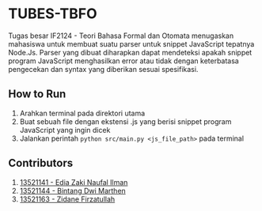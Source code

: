 # TUBES-TBFO
Tugas besar IF2124 - Teori Bahasa Formal dan Otomata menugaskan mahasiswa untuk membuat suatu parser untuk snippet JavaScript tepatnya Node.Js. Parser yang dibuat diharapkan dapat mendeteksi apakah snippet program JavaScript menghasilkan error atau tidak dengan keterbatasa pengecekan dan syntax yang diberikan sesuai spesifikasi.

## How to Run
1. Arahkan terminal pada direktori utama
2. Buat sebuah file dengan ekstensi .js yang berisi snippet program JavaScript yang ingin dicek
3. Jalankan perintah `python src/main.py <js_file_path>` pada terminal

## Contributors
1. [13521141 - Edia Zaki Naufal Ilman](https://github.com/Ezaaan)
2. [13521144 - Bintang Dwi Marthen](https://github.com/Marthenn)
3. [13521163 - Zidane Firzatullah](https://github.com/zidane-itb)
